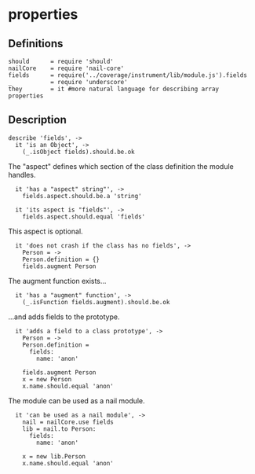 [coffee]: http://asmblah.github.com/coffee/
[glob]: https://npmjs.org/package/glob
[grunt-contrib-coffee]: https://github.com/gruntjs/grunt-contrib-coffee
[grunt-istanbul-coverage]: https://github.com/daniellmb/grunt-istanbul-coverage
[grunt-istanbul]: https://github.com/taichi/grunt-istanbul
[grunt-simple-mocha]: https://github.com/yaymukund/grunt-simple-mocha
[grunt]: http://gruntjs.com/
[mocha]: https://npmjs.org/package/mocha
[nail-core]: https://github.com/noptic/nail-core
[should]: https://github.com/visionmedia/should.js
[underscore]: http://underscorejs.org

[About]: About.coffee.md
[accessor]: accessor.coffee.md
[fields]: fields.coffee.md
[init]: init.coffee.md
[injector]: injector.coffee.md
[methods]: methods.coffee.md
[parent]: parent.coffee.md
[properties]: properties.coffee.md

[nail]: https://github.com/noptic/nail
[npm]: https://github.com/noptic/nail

properties
==========
Definitions
-----------

    should      = require 'should'
    nailCore    = require 'nail-core'
    fields      = require('../coverage/instrument/lib/module.js').fields
    _           = require 'underscore'
    they        = it #more natural language for describing array properties

Description
-----------

    describe 'fields', ->
      it 'is an Object', ->
        (_.isObject fields).should.be.ok

The "aspect" defines which section of the class definition the module handles.

      it 'has a "aspect" string"', ->
        fields.aspect.should.be.a 'string'

      it 'its aspect is "fields"', ->
        fields.aspect.should.equal 'fields'

This aspect is optional.

      it 'does not crash if the class has no fields', ->
        Person = ->
        Person.definition = {}
        fields.augment Person

The augment function exists...

      it 'has a "augment" function', ->
        (_.isFunction fields.augment).should.be.ok

...and adds fields to the prototype.

      it 'adds a field to a class prototype', ->
        Person = ->
        Person.definition =
          fields:
            name: 'anon'

        fields.augment Person
        x = new Person
        x.name.should.equal 'anon'

The module can be used as a nail module.

      it 'can be used as a nail module', ->
        nail = nailCore.use fields
        lib = nail.to Person:
          fields:
            name: 'anon'

        x = new lib.Person
        x.name.should.equal 'anon'